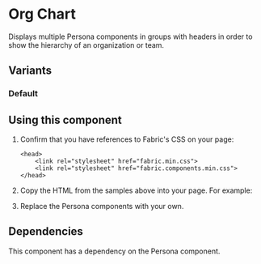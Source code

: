 # Org Chart
Displays multiple Persona components in groups with headers in order to show the hierarchy of an organization or team.

## Variants

### Default

<!---
{{> OrgChart props=OrgChartModels.basic}}
--->

## Using this component
1. Confirm that you have references to Fabric's CSS on your page:
    ```
    <head>
        <link rel="stylesheet" href="fabric.min.css">
        <link rel="stylesheet" href="fabric.components.min.css">
    </head>
    ```
2. Copy the HTML from the samples above into your page. For example:
<!---
<pre>
    <code>
{{renderPartialPre "OrgChart" "OrgChartElem" OrgChartModels.basic false}}
    </code>
</pre>
--->
3. Replace the Persona components with your own.

## Dependencies
This component has a dependency on the Persona component.


